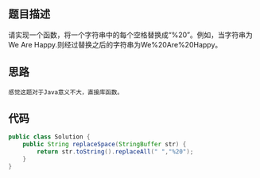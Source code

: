 ## 题目描述

请实现一个函数，将一个字符串中的每个空格替换成“%20”。例如，当字符串为We Are Happy.则经过替换之后的字符串为We%20Are%20Happy。

## 思路

```
感觉这题对于Java意义不大，直接库函数。
```

## 代码

```java
public class Solution {
    public String replaceSpace(StringBuffer str) {
        return str.toString().replaceAll(" ","%20");
    }
}
```

